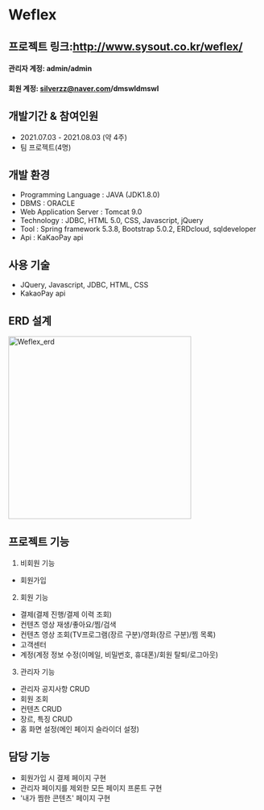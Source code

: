 # Weflex

## 프로젝트 링크:http://www.sysout.co.kr/weflex/

#### 관리자 계정: admin/admin
#### 회원 계정: silverzz@naver.com/dmswldmswl

## 개발기간 & 참여인원
- 2021.07.03 - 2021.08.03 (약 4주)
- 팀 프로젝트(4명)

## 개발 환경
- Programming Language : JAVA (JDK1.8.0)
- DBMS : ORACLE
- Web Application Server : Tomcat 9.0
- Technology : JDBC, HTML 5.0, CSS, Javascript, jQuery
- Tool : Spring framework 5.3.8, Bootstrap 5.0.2, ERDcloud, sqldeveloper
- Api : KaKaoPay api


## 사용 기술
- JQuery, Javascript, JDBC, HTML, CSS
- KakaoPay api


## ERD 설계
<img width="363" alt="Weflex_erd" src="https://user-images.githubusercontent.com/72031018/134620363-0a51890f-4bf2-4688-b409-f0e680818f7e.png">


## 프로젝트 기능
1. 비회원 기능
- 회원가입
2. 회원 기능
- 결제(결제 진행/결제 이력 조회)
- 컨텐츠 영상 재생/좋아요/찜/검색
- 컨텐츠 영상 조회(TV프로그램(장르 구분)/영화(장르 구분)/찜 목록)
- 고객센터
- 계정(계정 정보 수정(이메일, 비밀번호, 휴대폰)/회원 탈퇴/로그아웃)
3. 관리자 기능
- 관리자 공지사항 CRUD
- 회원 조회
- 컨텐츠 CRUD
- 장르, 특징 CRUD
- 홈 화면 설정(메인 페이지 슬라이더 설정)



## 담당 기능
- 회원가입 시 결제 페이지 구현
- 관리자 페이지를 제외한 모든 페이지 프론트 구현
- '내가 찜한 콘텐츠' 페이지 구현

